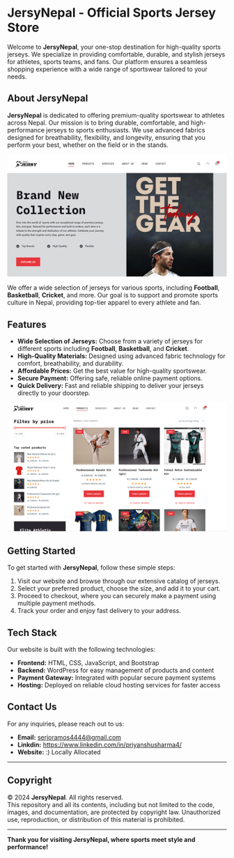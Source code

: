# **JersyNepal - Official Sports Jersey Store**

Welcome to **JersyNepal**, your one-stop destination for high-quality sports jerseys. We specialize in providing comfortable, durable, and stylish jerseys for athletes, sports teams, and fans. Our platform ensures a seamless shopping experience with a wide range of sportswear tailored to your needs.

## **About JersyNepal**

**JersyNepal** is dedicated to offering premium-quality sportswear to athletes across Nepal. Our mission is to bring durable, comfortable, and high-performance jerseys to sports enthusiasts. We use advanced fabrics designed for breathability, flexibility, and longevity, ensuring that you perform your best, whether on the field or in the stands.

![Sports Jersey](https://github.com/priyanshusharma44/JersyNepal_Wordpress/blob/main/Screenshot%202024-11-05%20180406.png?raw=true)

We offer a wide selection of jerseys for various sports, including **Football**, **Basketball**, **Cricket**, and more. Our goal is to support and promote sports culture in Nepal, providing top-tier apparel to every athlete and fan.

## **Features**

- **Wide Selection of Jerseys:** Choose from a variety of jerseys for different sports including **Football**, **Basketball**, and **Cricket**.
- **High-Quality Materials:** Designed using advanced fabric technology for comfort, breathability, and durability.
- **Affordable Prices:** Get the best value for high-quality sportswear.
- **Secure Payment:** Offering safe, reliable online payment options.
- **Quick Delivery:** Fast and reliable shipping to deliver your jerseys directly to your doorstep.

![Jersey Collection](https://github.com/priyanshusharma44/JersyNepal_Wordpress/blob/main/Screenshot%202024-11-05%20180432.png?raw=true)

## **Getting Started**

To get started with **JersyNepal**, follow these simple steps:

1. Visit our website and browse through our extensive catalog of jerseys.
2. Select your preferred product, choose the size, and add it to your cart.
3. Proceed to checkout, where you can securely make a payment using multiple payment methods.
4. Track your order and enjoy fast delivery to your address.

## **Tech Stack**

Our website is built with the following technologies:

- **Frontend:** HTML, CSS, JavaScript, and Bootstrap
- **Backend:** WordPress for easy management of products and content
- **Payment Gateway:** Integrated with popular secure payment systems
- **Hosting:** Deployed on reliable cloud hosting services for faster access

## **Contact Us**

For any inquiries, please reach out to us:

- **Email:** serjoramos4444@gmail.com
- **Linkdin:** https://www.linkedin.com/in/priyanshusharma4/ 
- **Website:** :) Locally Allocated 

---


## **Copyright**

© 2024 **JersyNepal**. All rights reserved.  
This repository and all its contents, including but not limited to the code, images, and documentation, are protected by copyright law. Unauthorized use, reproduction, or distribution of this material is prohibited.

---


**Thank you for visiting JersyNepal, where sports meet style and performance!**
